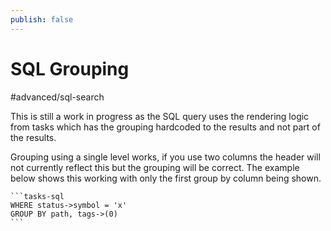 ```yaml
---
publish: false
---
```


# SQL Grouping

<span class="related-pages">#advanced/sql-search</span>

This is still a work in progress as the SQL query uses the rendering logic from tasks which has the grouping hardcoded to the results and not part of the results.

Grouping using a single level works, if you use two columns the header will not currently reflect this but the grouping will be correct. The example below shows this working with only the first group by column being shown.

````text
```tasks-sql
WHERE status->symbol = 'x'
GROUP BY path, tags->(0)
```
````
